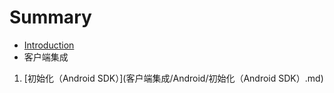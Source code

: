 # Summary

* [Introduction](README.md)
* 客户端集成
 1. [初始化（Android SDK）](客户端集成/Android/初始化（Android SDK）.md)

